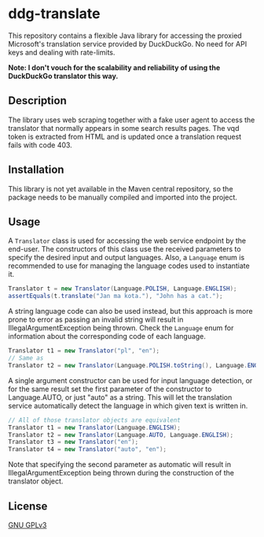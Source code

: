 # ddg-translate

This repository contains a flexible Java library for accessing the proxied Microsoft's translation service provided by DuckDuckGo.
No need for API keys and dealing with rate-limits.

**Note: I don't vouch for the scalability and reliability of using the DuckDuckGo translator this way.**

## Description

The library uses web scraping together with a fake user agent to access the translator that normally appears in some search results pages.
The vqd token is extracted from HTML and is updated once a translation request fails with code 403.

## Installation

This library is not yet available in the Maven central repository, so the package needs to be manually compiled and imported into the project.

## Usage

A `Translator` class is used for accessing the web service endpoint by the end-user.
The constructors of this class use the received parameters to specify the desired input and output languages.
Also, a `Language` enum is recommended to use for managing the language codes used to instantiate it.
```java
Translator t = new Translator(Language.POLISH, Language.ENGLISH);
assertEquals(t.translate("Jan ma kota."), "John has a cat.");
```
A string language code can also be used instead, but this approach is more prone to error as passing an invalid string will result in IllegalArgumentException being thrown.
Check the `Language` enum for information about the corresponding code of each language.
```java
Translator t1 = new Translator("pl", "en");
// Same as
Translator t2 = new Translator(Language.POLISH.toString(), Language.ENGLISH.toString());
```
A single argument constructor can be used for input language detection, or for the same result set the first parameter of the constructor to Language.AUTO, or just "auto" as a string.
This will let the translation service automatically detect the language in which given text is written in.
```java
// All of those translator objects are equivalent
Translator t1 = new Translator(Language.ENGLISH);
Translator t2 = new Translator(Language.AUTO, Language.ENGLISH);
Translator t3 = new Translator("en");
Translator t4 = new Translator("auto", "en");
```
Note that specifying the second parameter as automatic will result in IllegalArgumentException being thrown during the construction of the translator object.

## License
[GNU GPLv3](https://choosealicense.com/licenses/gpl-3.0/)
